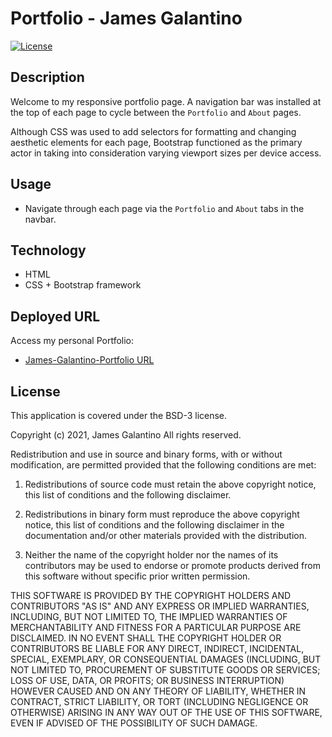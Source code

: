 # Portfolio - James Galantino

[![License](https://img.shields.io/badge/License-BSD%203--Clause-blue.svg)](https://opensource.org/licenses/BSD-3-Clause)

## Description

Welcome to my responsive portfolio page. A navigation bar was installed at the top of each page to cycle between the `Portfolio` and `About` pages.

Although CSS was used to add selectors for formatting and changing aesthetic elements for each page, Bootstrap functioned as the primary actor in taking into consideration varying viewport sizes per device access.

## Usage

- Navigate through each page via the `Portfolio` and `About` tabs in the navbar.

## Technology

- HTML
- CSS + Bootstrap framework

## Deployed URL

Access my personal Portfolio:

- [James-Galantino-Portfolio URL](https://jimbopulos.github.io/James-Galantino-Portfolio/)

## License

This application is covered under the BSD-3 license.

Copyright (c) 2021, James Galantino
All rights reserved.

Redistribution and use in source and binary forms, with or without
modification, are permitted provided that the following conditions are met:

1. Redistributions of source code must retain the above copyright notice, this
   list of conditions and the following disclaimer.

2. Redistributions in binary form must reproduce the above copyright notice,
   this list of conditions and the following disclaimer in the documentation
   and/or other materials provided with the distribution.

3. Neither the name of the copyright holder nor the names of its
   contributors may be used to endorse or promote products derived from
   this software without specific prior written permission.

THIS SOFTWARE IS PROVIDED BY THE COPYRIGHT HOLDERS AND CONTRIBUTORS "AS IS"
AND ANY EXPRESS OR IMPLIED WARRANTIES, INCLUDING, BUT NOT LIMITED TO, THE
IMPLIED WARRANTIES OF MERCHANTABILITY AND FITNESS FOR A PARTICULAR PURPOSE ARE
DISCLAIMED. IN NO EVENT SHALL THE COPYRIGHT HOLDER OR CONTRIBUTORS BE LIABLE
FOR ANY DIRECT, INDIRECT, INCIDENTAL, SPECIAL, EXEMPLARY, OR CONSEQUENTIAL
DAMAGES (INCLUDING, BUT NOT LIMITED TO, PROCUREMENT OF SUBSTITUTE GOODS OR
SERVICES; LOSS OF USE, DATA, OR PROFITS; OR BUSINESS INTERRUPTION) HOWEVER
CAUSED AND ON ANY THEORY OF LIABILITY, WHETHER IN CONTRACT, STRICT LIABILITY,
OR TORT (INCLUDING NEGLIGENCE OR OTHERWISE) ARISING IN ANY WAY OUT OF THE USE
OF THIS SOFTWARE, EVEN IF ADVISED OF THE POSSIBILITY OF SUCH DAMAGE.